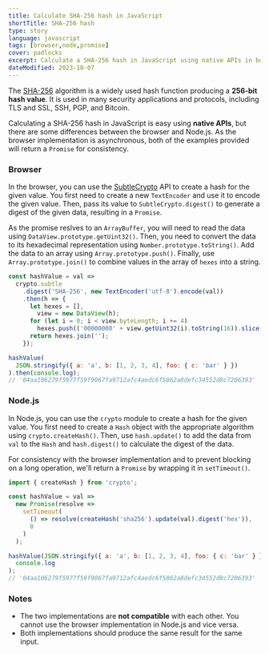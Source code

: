 ```yaml
---
title: Calculate SHA-256 hash in JavaScript
shortTitle: SHA-256 hash
type: story
language: javascript
tags: [browser,node,promise]
cover: padlocks
excerpt: Calculate a SHA-256 hash in JavaScript using native APIs in both the browser and Node.js.
dateModified: 2023-10-07
---
```


The [SHA-256](https://en.wikipedia.org/wiki/SHA-2) algorithm is a widely used hash function producing a **256-bit hash value**. It is used in many security applications and protocols, including TLS and SSL, SSH, PGP, and Bitcoin.

Calculating a SHA-256 hash in JavaScript is easy using **native APIs**, but there are some differences between the browser and Node.js. As the browser implementation is asynchronous, both of the examples provided will return a `Promise` for consistency.

### Browser

In the browser, you can use the [SubtleCrypto](https://developer.mozilla.org/en-US/docs/Web/API/SubtleCrypto) API to create a hash for the given value. You first need to create a new `TextEncoder` and use it to encode the given value. Then, pass its value to `SubtleCrypto.digest()` to generate a digest of the given data, resulting in a `Promise`.

As the promise reslves to an `ArrayBuffer`, you will need to read the data using `DataView.prototype.getUint32()`. Then, you need to convert the data to its hexadecimal representation using `Number.prototype.toString()`. Add the data to an array using `Array.prototype.push()`. Finally, use `Array.prototype.join()` to combine values in the array of `hexes` into a string.

```js
const hashValue = val =>
  crypto.subtle
    .digest('SHA-256', new TextEncoder('utf-8').encode(val))
    .then(h => {
      let hexes = [],
        view = new DataView(h);
      for (let i = 0; i < view.byteLength; i += 4)
        hexes.push(('00000000' + view.getUint32(i).toString(16)).slice(-8));
      return hexes.join('');
    });

hashValue(
  JSON.stringify({ a: 'a', b: [1, 2, 3, 4], foo: { c: 'bar' } })
).then(console.log);
// '04aa106279f5977f59f9067fa9712afc4aedc6f5862a8defc34552d8c7206393'
```

### Node.js

In Node.js, you can use the `crypto` module to create a hash for the given value. You first need to create a `Hash` object with the appropriate algorithm using `crypto.createHash()`. Then, use `hash.update()` to add the data from `val` to the `Hash` and `hash.digest()` to calculate the digest of the data.

For consistency with the browser implementation and to prevent blocking on a long operation, we'll return a `Promise` by wrapping it in `setTimeout()`.

```js
import { createHash } from 'crypto';

const hashValue = val =>
  new Promise(resolve =>
    setTimeout(
      () => resolve(createHash('sha256').update(val).digest('hex')),
      0
    )
  );

hashValue(JSON.stringify({ a: 'a', b: [1, 2, 3, 4], foo: { c: 'bar' } })).then(
  console.log
);
// '04aa106279f5977f59f9067fa9712afc4aedc6f5862a8defc34552d8c7206393'
```

### Notes

- The two implementations are **not compatible** with each other. You cannot use the browser implementation in Node.js and vice versa.
- Both implementations should produce the same result for the same input.
